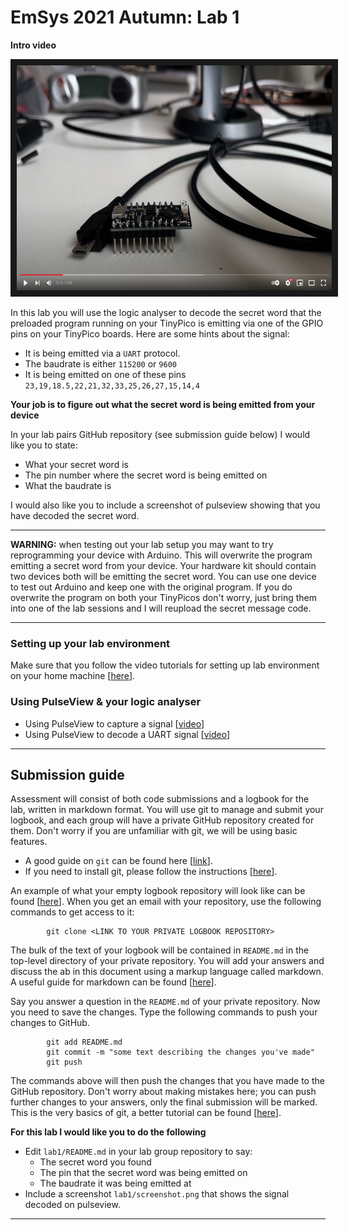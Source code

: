 # EmSys 2021 Autumn: Lab 1 

__Intro video__
<p align="center">
        <a href="http://www.youtube.com/watch?feature=player_embedded&v=7sfWQOsEM9c
        " target="_blank"><img src="video.png"
        alt="Lesson Video" width="510" height="360" border="10" /></a>
</p>

In this lab you will use the logic analyser to decode the secret word that the preloaded program running on your TinyPico is emitting via one of the GPIO pins on your TinyPico boards.
Here are some hints about the signal:

* It is being emitted via a ``UART`` protocol.
* The baudrate is either ``115200`` or ``9600``
* It is being emitted on one of these pins ``23,19,18.5,22,21,32,33,25,26,27,15,14,4``

__Your job is to figure out what the secret word is being emitted from your device__ 

In your lab pairs GitHub repository (see submission guide below) I would like you to state:
* What your secret word is
* The pin number where the secret word is being emitted on
* What the baudrate is

I would also like you to include a screenshot of pulseview showing that you have decoded the secret word.

----------------------------------
__WARNING:__ when testing out your lab setup you may want to try reprogramming your device with Arduino. This will overwrite the program emitting a secret word from your device. Your hardware kit should contain two devices both will be emitting the secret word. You can use one device to test out Arduino and keep one with the original program. If you do overwrite the program on both your TinyPicos don't worry, just bring them into one of the lab sessions and I will reupload the secret message code.  

----------------------------------
### Setting up your lab environment

Make sure that you follow the video tutorials for setting up lab environment on your home machine [[here](https://github.com/STFleming/EmSys_labSetup)].

### Using PulseView & your logic analyser

* Using PulseView to capture a signal [[video](https://www.youtube.com/watch?v=nhTuqYAT4OI)]
* Using PulseView to decode a UART signal [[video](https://www.youtube.com/watch?v=hBrg0VJTNWA)]


----------------------------------
## Submission guide

Assessment will consist of both code submissions and a logbook for the lab, written in markdown format. You will use git to manage and submit your logbook, and each group will have a private GitHub repository created for them. Don't worry if you are unfamiliar with git, we will be using basic features.

* A good guide on ```git``` can be found here [[link](https://www.freecodecamp.org/news/learn-the-basics-of-git-in-under-10-minutes-da548267cc91/)].
* If you need to install git, please follow the instructions [[here](https://git-scm.com/book/en/v2/Getting-Started-Installing-Git)].

An example of what your empty logbook repository will look like can be found [[here](https://github.com/STFleming/EmSys_Example_Lab1_logbook)]. When you get an email with your repository, use the following commands to get access to it:

```
        git clone <LINK TO YOUR PRIVATE LOGBOOK REPOSITORY>
```

The bulk of the text of your logbook will be contained in ```README.md``` in the top-level directory of your private repository. You will add your answers and discuss the ab in this document using a markup language called markdown. A useful guide for markdown can be found [[here](https://guides.github.com/features/mastering-markdown/)]. 

Say you answer a question in the ``README.md`` of your private repository. Now you need to save the changes. Type the following commands to push your changes to GitHub.

```
        git add README.md
        git commit -m "some text describing the changes you've made"
        git push
```
The commands above will then push the changes that you have made to the GitHub repository. Don't worry about making mistakes here; you can push further changes to your answers, only the final submission will be marked. This is the very basics of git, a better tutorial can be found [[here](https://www.freecodecamp.org/news/learn-the-basics-of-git-in-under-10-minutes-da548267cc91/)].

__For this lab I would like you to do the following__
* Edit ``lab1/README.md`` in your lab group repository to say: 
	* The secret word you found
	* The pin that the secret word was being emitted on
	* The baudrate it was being emitted at
* Include a screenshot ``lab1/screenshot.png`` that shows the signal decoded on pulseview.

----------------------------------
